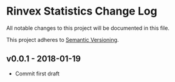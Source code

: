 # Rinvex Statistics Change Log

All notable changes to this project will be documented in this file.

This project adheres to [Semantic Versioning](CONTRIBUTING.md).


## v0.0.1 - 2018-01-19
- Commit first draft

